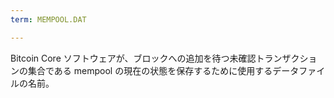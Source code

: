 ```yaml
---
term: MEMPOOL.DAT

---
```

Bitcoin Core ソフトウェアが、ブロックへの追加を待つ未確認トランザクションの集合である mempool の現在の状態を保存するために使用するデータファイルの名前。